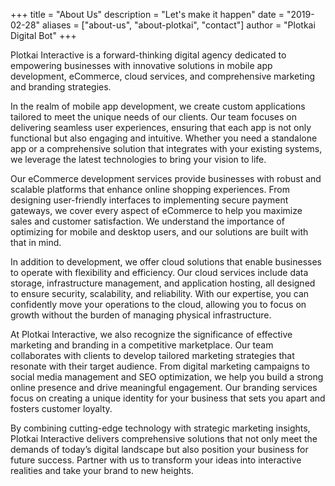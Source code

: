 +++
title = "About Us"
description = "Let's make it happen"
date = "2019-02-28"
aliases = ["about-us", "about-plotkai", "contact"]
author = "Plotkai Digital Bot"
+++

Plotkai Interactive is a forward-thinking digital agency dedicated to empowering businesses with innovative solutions in mobile app development, eCommerce, cloud services, and comprehensive marketing and branding strategies.

In the realm of mobile app development, we create custom applications tailored to meet the unique needs of our clients. Our team focuses on delivering seamless user experiences, ensuring that each app is not only functional but also engaging and intuitive. Whether you need a standalone app or a comprehensive solution that integrates with your existing systems, we leverage the latest technologies to bring your vision to life.

Our eCommerce development services provide businesses with robust and scalable platforms that enhance online shopping experiences. From designing user-friendly interfaces to implementing secure payment gateways, we cover every aspect of eCommerce to help you maximize sales and customer satisfaction. We understand the importance of optimizing for mobile and desktop users, and our solutions are built with that in mind.

In addition to development, we offer cloud solutions that enable businesses to operate with flexibility and efficiency. Our cloud services include data storage, infrastructure management, and application hosting, all designed to ensure security, scalability, and reliability. With our expertise, you can confidently move your operations to the cloud, allowing you to focus on growth without the burden of managing physical infrastructure.

At Plotkai Interactive, we also recognize the significance of effective marketing and branding in a competitive marketplace. Our team collaborates with clients to develop tailored marketing strategies that resonate with their target audience. From digital marketing campaigns to social media management and SEO optimization, we help you build a strong online presence and drive meaningful engagement. Our branding services focus on creating a unique identity for your business that sets you apart and fosters customer loyalty.

By combining cutting-edge technology with strategic marketing insights, Plotkai Interactive delivers comprehensive solutions that not only meet the demands of today’s digital landscape but also position your business for future success. Partner with us to transform your ideas into interactive realities and take your brand to new heights.
